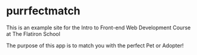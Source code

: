 # purrfectmatch
This is an example site for the Intro to Front-end Web Development Course at The Flatiron School

The purpose of this app is to match you with the perfect Pet or Adopter!
